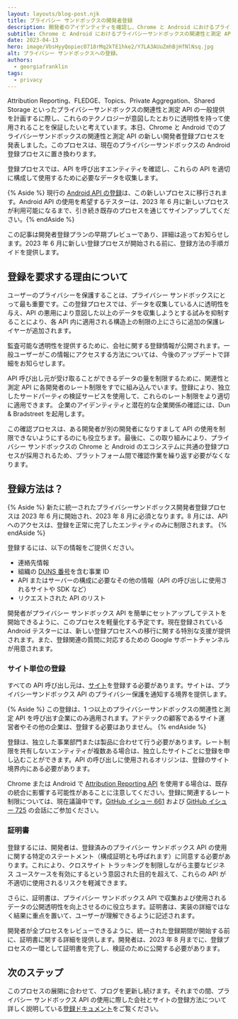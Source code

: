 ```yaml
---
layout: layouts/blog-post.njk
title: プライバシー サンドボックスの開発者登録
description: 開発者のアイデンティティを確認し、Chrome と Android におけるプライバシーサンドボックスの関連性と測定 API の構成情報を収集するための新しいプロセスについて。
subtitle: Chrome と Android におけるプライバシーサンドボックスの関連性と測定 API への新しい開発者登録プロセスを発表します。
date: 2023-04-13
hero: image/VbsHyyQopiec0718rMq2kTE1hke2/Y7LA3AUuZmhBjHfNlNsq.jpg
alt: プライバシー サンドボックスへの登録。
authors:
  - georgiafranklin
tags:
  - privacy
---
```


Attribution Reporting、FLEDGE、Topics、Private Aggregation、Shared Storage といったプライバシーサンドボックスの関連性と測定 API の一般提供を計画するに際し、これらのテクノロジーが意図したとおりに透明性を持って使用されることを保証したいと考えています。本日、Chrome と Android でのプライバシーサンドボックスの関連性と測定 API の新しい開発者登録プロセスを発表しました。このプロセスは、現在のプライバシーサンドボックスの Android 登録プロセスに置き換わります。

登録プロセスでは、API を呼び出すエンティティを確認し、これらの API を適切に構成して使用するために必要なデータを収集します。

{% Aside %} 現行の [Android API の登録](https://developer.android.com/design-for-safety/privacy-sandbox/enroll)は、この新しいプロセスに移行されます。Android API の使用を希望するテスターは、2023 年 6 月に新しいプロセスが利用可能になるまで、引き続き既存のプロセスを通じてサインアップしてください。{% endAside %}

この記事は開発者登録プランの早期プレビューであり、詳細は追ってお知らせします。2023 年 6 月に新しい登録プロセスが開始される前に、登録方法の手順ガイドを提供します。

## 登録を要求する理由について

ユーザーのプライバシーを保護することは、プライバシー サンドボックスにとって最も重要です。この登録プロセスでは、データを収集している人に透明性を与え、API の悪用により意図した以上のデータを収集しようとする試みを抑制することにより、各 API 内に適用される構造上の制限の上にさらに追加の保護レイヤーが追加されます。

監査可能な透明性を提供するために、会社に関する登録情報が公開されます。一般ユーザーがこの情報にアクセスする方法については、今後のアップデートで詳細をお知らせします。

API 呼び出し元が受け取ることができるデータの量を制限するために、関連性と測定 API に各開発者のレート制限をすでに組み込んでいます。登録により、独立したサードパーティの検証サービスを使用して、これらのレート制限をより適切に適用できます。 企業のアイデンティティと潜在的な企業関係の確認には、Dun &amp; Bradstreet を起用します。

この確認プロセスは、ある開発者が別の開発者になりすまして API の使用を制限できないようにするのにも役立ちます。最後に、この取り組みにより、プライバシー サンドボックスの Chrome と Android のエコシステムに共通の登録プロセスが採用されるため、プラットフォーム間で確認作業を繰り返す必要がなくなります。

## 登録方法は？

{% Aside %} 新たに統一されたプライバシーサンドボックス開発者登録プロセスは 2023 年 6 月に開始され、2023 年 8 月に必須となります。8 月には、API へのアクセスは、登録を正常に完了したエンティティのみに制限されます。 {% endAside %}

登録するには、以下の情報をご提供ください。

- 連絡先情報
- 組織の [DUNS 番号](https://www.dnb.com/duns-number.html)を含む事業 ID
- API またはサーバーの構成に必要なその他の情報（API の呼び出しに使用されるサイトや SDK など）
- リクエストされた API のリスト

開発者がプライバシー サンドボックス API を簡単にセットアップしてテストを開始できるように、このプロセスを軽量化する予定です。現在登録されている Android テスターには、新しい登録プロセスへの移行に関する特別な支援が提供されます。また、登録関連の質問に対応するための Google サポートチャンネルが用意されます。

### サイト単位の登録

すべての API 呼び出し元は、[サイト](https://web.dev/same-site-same-origin/#public-suffix-list-and-etld)を登録する必要があります。サイトは、プライバシーサンドボックス API のプライバシー保護を通知する境界を提供します。

{% Aside %} この登録は、1 つ以上のプライバシーサンドボックスの関連性と測定 API を呼び出す企業にのみ適用されます。アドテックの顧客であるサイト運営者やその他の企業は、登録する必要はありません。 {% endAside %}

登録は、独立した事業部門または製品に合わせて行う必要があります。レート制限を共有しないエンティティが複数ある場合は、独立したサイトごとに登録を申し込むことができます。API の呼び出しに使用されるオリジンは、登録のサイト境界内にある必要があります。

Chrome または Android で [Attribution Reporting API](/docs/privacy-sandbox/attribution-reporting/) を使用する場合は、既存の統合に影響する可能性があることに注意してください。登録に関連するレート制限については、現在議論中です。[GitHub イシュー 661](https://github.com/WICG/attribution-reporting-api/issues/661) および [GitHub イシュー 725](https://github.com/WICG/attribution-reporting-api/issues/725) の会話にご参加ください。

### 証明書

登録するには、開発者は、登録済みのプライバシー サンドボックス API の使用に関する特定のステートメント（構成証明とも呼ばれます）に同意する必要があります。これにより、クロスサイト トラッキングを制限しながら主要なビジネス ユースケースを有効にするという意図された目的を超えて、これらの API が不適切に使用されるリスクを軽減できます。

さらに、証明書は、プライバシー サンドボックス API で収集および使用されるデータの公開透明性を向上させるのに役立ちます。証明書は、実装の詳細ではなく結果に重点を置いて、ユーザーが理解できるように記述されます。

開発者が全プロセスをレビューできるように、統一された登録期間が開始する前に、証明書に関する詳細を提供します。開発者は、2023 年 8 月までに、登録プロセスの一環として証明書を完了し、検証のために公開する必要があります。

## 次のステップ

このプロセスの展開に合わせて、ブログを更新し続けます。それまでの間、プライバシー サンドボックス API の使用に際した会社とサイトの登録方法について詳しく説明している[登録ドキュメント](/docs/privacy-sandbox/enroll)をご覧ください。
